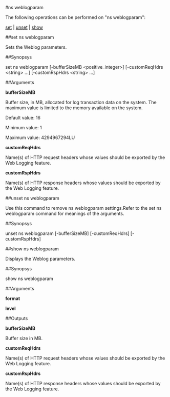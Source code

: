 #ns weblogparam

The following operations can be performed on "ns weblogparam":


[set](#set-ns-weblogparam) | [unset](#unset-ns-weblogparam) | [show](#show-ns-weblogparam)

##set ns weblogparam

Sets the Weblog parameters.


##Synopsys

set ns weblogparam [-bufferSizeMB &lt;positive_integer>] [-customReqHdrs &lt;string> ...] [-customRspHdrs &lt;string> ...]


##Arguments

<b>bufferSizeMB</b>
Buffer size, in MB, allocated for log transaction data on the system. The maximum value is limited to the memory available on the system.
Default value: 16
Minimum value: 1
Maximum value: 4294967294LU

<b>customReqHdrs</b>
Name(s) of HTTP request headers whose values should be exported by the Web Logging feature.

<b>customRspHdrs</b>
Name(s) of HTTP response headers whose values should be exported by the Web Logging feature.



##unset ns weblogparam

Use this command to remove ns weblogparam settings.Refer to the set ns weblogparam command for meanings of the arguments.


##Synopsys

unset ns weblogparam [-bufferSizeMB] [-customReqHdrs] [-customRspHdrs]


##show ns weblogparam

Displays the Weblog parameters.


##Synopsys

show ns weblogparam


##Arguments

<b>format</b>

<b>level</b>



##Outputs

<b>bufferSizeMB</b>
Buffer size in MB.

<b>customReqHdrs</b>
Name(s) of HTTP request headers whose values should be exported by the Web Logging feature.

<b>customRspHdrs</b>
Name(s) of HTTP response headers whose values should be exported by the Web Logging feature.




